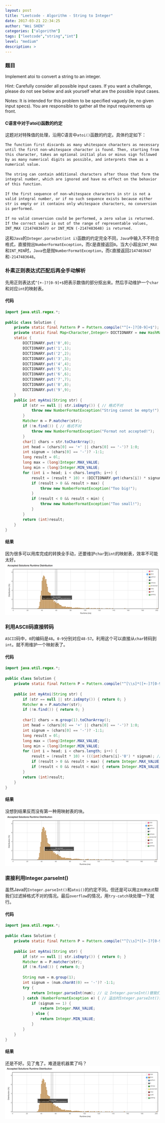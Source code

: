 ```yaml
---
layout: post
title: "Leetcode - Algorithm - String to Integer"
date: 2017-03-21 22:34:25
author: "Wei SHEN"
categories: ["algorithm"]
tags: ["leetcode","string","int"]
level: "medium"
description: >
---
```


### 题目
Implement atoi to convert a string to an integer.

Hint: Carefully consider all possible input cases. If you want a challenge, please do not see below and ask yourself what are the possible input cases.

Notes: It is intended for this problem to be specified vaguely (ie, no given input specs). You are responsible to gather all the input requirements up front.

#### C语言中对于atoi()函数的约定
这题对对特殊值的处理，沿用C语言中`atoi()`函数的约定。具体约定如下：
```
The function first discards as many whitespace characters as necessary until the first non-whitespace character is found. Then, starting from this character, takes an optional initial plus or minus sign followed by as many numerical digits as possible, and interprets them as a numerical value.

The string can contain additional characters after those that form the integral number, which are ignored and have no effect on the behavior of this function.

If the first sequence of non-whitespace characters in str is not a valid integral number, or if no such sequence exists because either str is empty or it contains only whitespace characters, no conversion is performed.

If no valid conversion could be performed, a zero value is returned. If the correct value is out of the range of representable values, INT_MAX (2147483647) or INT_MIN (-2147483648) is returned.
```

这和`Java`的`Integer.parseInt(int i)`函数的约定完全不同，`Java`中输入不不符合格式，直接抛出`NumberFormatException`，而`C`是直接返回`0`。当大小超出`INT_MAX`和`INT_MIN`时，`Java`也是抛`NumberFormatException`，而`C`直接返回`2147483647`和`-2147483648`。

### 朴素正则表达式匹配后再全手动解析
先用正则表达式`^[+-]?[0-9]+$`把表示数值的部分抠出来。然后手动维护一个`char`和对应`int`的映射表。

#### 代码
```java
import java.util.regex.*;

public class Solution {
    private static final Pattern P = Pattern.compile("^[+-]?[0-9]+$");
    private static final Map<Character,Integer> DICTIONARY = new HashMap<>();
    static {
        DICTIONARY.put('0',0);
        DICTIONARY.put('1',1);
        DICTIONARY.put('2',2);
        DICTIONARY.put('3',3);
        DICTIONARY.put('4',4);
        DICTIONARY.put('5',5);
        DICTIONARY.put('6',6);
        DICTIONARY.put('7',7);
        DICTIONARY.put('8',8);
        DICTIONARY.put('9',9);
    }
    public int myAtoi(String str) {
        if (str == null || str.isEmpty()) { // 格式不对
            throw new NumberFormatException("String cannot be empty!");
        }
        Matcher m = P.matcher(str);
        if (!m.find()) { // 格式不对
            throw new NumberFormatException("Format not accepted!");
        }
        char[] chars = str.toCharArray();
        int head = (chars[0] == '+' || chars[0] == '-')? 1:0;
        int signum = (chars[0] == '-')? -1:1;
        long result = 0l;
        long max = (long)Integer.MAX_VALUE;
        long min = (long)Integer.MIN_VALUE;
        for (int i = head; i < chars.length; i++) {
            result = (result * 10) + (DICTIONARY.get(chars[i]) * signum);
            if (result > 0 && result > max) {
                throw new NumberFormatException("Too big!");
            }
            if (result < 0 && result < min) {
                throw new NumberFormatException("Too small!");
            }
        }
        return (int)result;
    }
}
```

#### 结果
因为很多可以用库完成的转换全手动，还要维护`char`到`int`的映射表，效率不可能太好。
![string-to-integer-1](/images/leetcode/string-to-integer-1.png)

### 利用ASCII码直接转码
`ASCII`码中，`0`的编码是`48`。`0-9`分别对应`48-57`。利用这个可以直接从`char`转码到`int`。就不用维护一个映射表了。

#### 代码

```java
import java.util.regex.*;

public class Solution {
    private static final Pattern P = Pattern.compile("^[\\s]*([+-]?[0-9]+).*$");

    public int myAtoi(String str) {
        if (str == null || str.isEmpty()) { return 0; }
        Matcher m = P.matcher(str);
        if (!m.find()) { return 0; }

        char[] chars = m.group(1).toCharArray();
        int head = (chars[0] == '+' || chars[0] == '-')? 1:0;
        int signum = (chars[0] == '-')? -1:1;
        long result = 0l;
        long max = (long)Integer.MAX_VALUE;
        long min = (long)Integer.MIN_VALUE;
        for (int i = head; i < chars.length; i++) {
            result = (result * 10) + (((int)chars[i]-'0') * signum); // ascii码中 0 = 48
            if (result > 0 && result > max) { return Integer.MAX_VALUE; }
            if (result < 0 && result < min) { return Integer.MIN_VALUE; }
        }
        return (int)result;
    }
}
```

#### 结果
没想到结果反而没有第一种用映射表的块。
![string-to-integer-2](/images/leetcode/string-to-integer-2.png)

### 直接利用Integer.parseInt()
虽然Java的`Integer.parseInt()`和`atoi()`的约定不同。但还是可以用`正则表达式`帮我们过滤掉格式不对的情况。最后`overflow`的情况，用`try-catch`块处理一下就行。

#### 代码

```java
import java.util.regex.*;

public class Solution {
    private static final Pattern P = Pattern.compile("^[\\s]*([+-]?[0-9]+).*$");

    public int myAtoi(String str) {
        if (str == null || str.isEmpty()) { return 0; }
        Matcher m = P.matcher(str);
        if (!m.find()) { return 0; }

        String num = m.group(1);
        int signum = (num.charAt(0) == '-')? -1:1;
        try {
            return Integer.parseInt(num); // 让 Integer.parseInt()替我们工作
        } catch (NumberFormatException e) { // 溢出时Integer.parseInt()会抛出异常，这里额外处理一下
            if (signum == 1) {
                return Integer.MAX_VALUE;
            } else {
                return Integer.MIN_VALUE;
            }
        }
    }
}
```

#### 结果
还是不好。见了鬼了。难道是机器累了吗？
![string-to-integer-3](/images/leetcode/string-to-integer-3.png)
